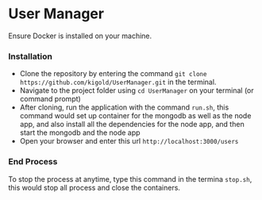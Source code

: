 

# User Manager

Ensure Docker is installed on your machine.

### Installation
* Clone the repository by entering the command `git clone https://github.com/kigold/UserManager.git` in the terminal.
* Navigate to the project folder using `cd UserManager` on your terminal (or command prompt)
* After cloning, run the application with the command `run.sh`, this command would set up container for the mongodb as well as the node app,
and also install all the dependencies for the node app, and then start the mongodb and the node app
* Open your browser and enter this url `http://localhost:3000/users`

### End Process
To stop the process at anytime, type this command in the termina `stop.sh`, this would stop all process and close the containers.
